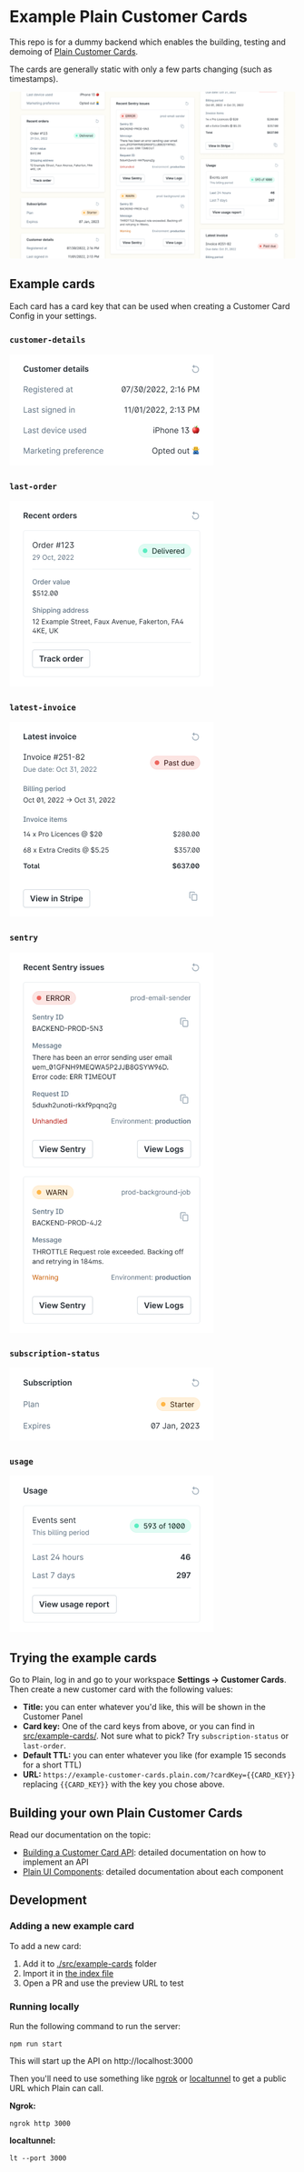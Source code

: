 # Example Plain Customer Cards

This repo is for a dummy backend which enables the building, testing and demoing of [Plain Customer Cards](https://docs.plain.com/adding-context/customer-cards).

The cards are generally static with only a few parts changing (such as timestamps).

![Overview of the example customer cards](images/overview.png)

## Example cards

Each card has a card key that can be used when creating a Customer Card Config in your settings.

### `customer-details`

<img alt="example customer-details" src="./images/example-customer-details.png" width="360px"/>

### `last-order`

<img alt="example last-order" src="./images/example-last-order.png" width="360px"/>

### `latest-invoice`

<img alt="example latest-invoice" src="./images/example-latest-invoice.png" width="360px"/>

### `sentry`

<img alt="example sentry" src="./images/example-sentry.png" width="360px"/>

### `subscription-status`

<img alt="example subscription-status" src="./images/example-subscription-status.png" width="360px"/>

### `usage`

<img alt="example usage" src="./images/example-usage.png" width="360px">


## Trying the example cards

Go to Plain, log in and go to your workspace **Settings → Customer Cards**. Then create a new customer card with the following values:

- **Title:** you can enter whatever you'd like, this will be shown in the Customer Panel
- **Card key:** One of the card keys from above, or you can find in [src/example-cards/](./src/example-cards). Not sure what to pick? Try `subscription-status` or `last-order`.
- **Default TTL:** you can enter whatever you like (for example 15 seconds for a short TTL)
- **URL:** `https://example-customer-cards.plain.com/?cardKey={{CARD_KEY}}` replacing `{{CARD_KEY}}` with the key you chose above.

## Building your own Plain Customer Cards

Read our documentation on the topic:
- [Building a Customer Card API](https://docs.plain.com/recipes/customer-card-api): detailed documentation on how to implement an API
- [Plain UI Components](https://docs.plain.com/adding-context/ui-components): detailed documentation about each component

## Development

### Adding a new example card

To add a new card:

1. Add it to [./src/example-cards](./src/example-cards) folder
2. Import it in [the index file](./src/example-cards/index.ts)
3. Open a PR and use the preview URL to test

### Running locally

Run the following command to run the server:

```shell
npm run start
```

This will start up the API on http://localhost:3000

Then you'll need to use something like [ngrok](https://ngrok.com/) or [localtunnel](https://theboroer.github.io/localtunnel-www/) to get a public URL which Plain can call.

**Ngrok:**

```shell
ngrok http 3000
```


**localtunnel:**

```shell
lt --port 3000
```
